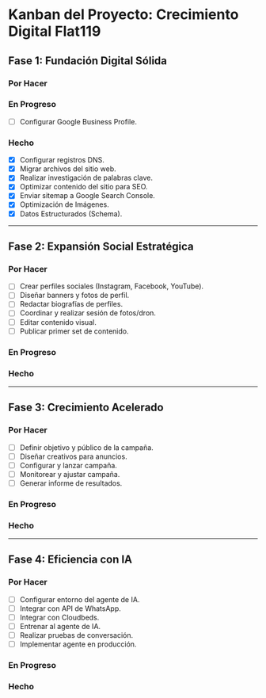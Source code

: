 # Kanban del Proyecto: Crecimiento Digital Flat119

## Fase 1: Fundación Digital Sólida

### Por Hacer

### En Progreso
- [ ] Configurar Google Business Profile.

### Hecho
- [x] Configurar registros DNS.
- [x] Migrar archivos del sitio web.
- [x] Realizar investigación de palabras clave.
- [x] Optimizar contenido del sitio para SEO.
- [x] Enviar sitemap a Google Search Console.
- [x] Optimización de Imágenes.
- [x] Datos Estructurados (Schema).

---

## Fase 2: Expansión Social Estratégica

### Por Hacer
- [ ] Crear perfiles sociales (Instagram, Facebook, YouTube).
- [ ] Diseñar banners y fotos de perfil.
- [ ] Redactar biografías de perfiles.
- [ ] Coordinar y realizar sesión de fotos/dron.
- [ ] Editar contenido visual.
- [ ] Publicar primer set de contenido.

### En Progreso

### Hecho

---

## Fase 3: Crecimiento Acelerado

### Por Hacer
- [ ] Definir objetivo y público de la campaña.
- [ ] Diseñar creativos para anuncios.
- [ ] Configurar y lanzar campaña.
- [ ] Monitorear y ajustar campaña.
- [ ] Generar informe de resultados.

### En Progreso

### Hecho

---

## Fase 4: Eficiencia con IA

### Por Hacer
- [ ] Configurar entorno del agente de IA.
- [ ] Integrar con API de WhatsApp.
- [ ] Integrar con Cloudbeds.
- [ ] Entrenar al agente de IA.
- [ ] Realizar pruebas de conversación.
- [ ] Implementar agente en producción.

### En Progreso

### Hecho